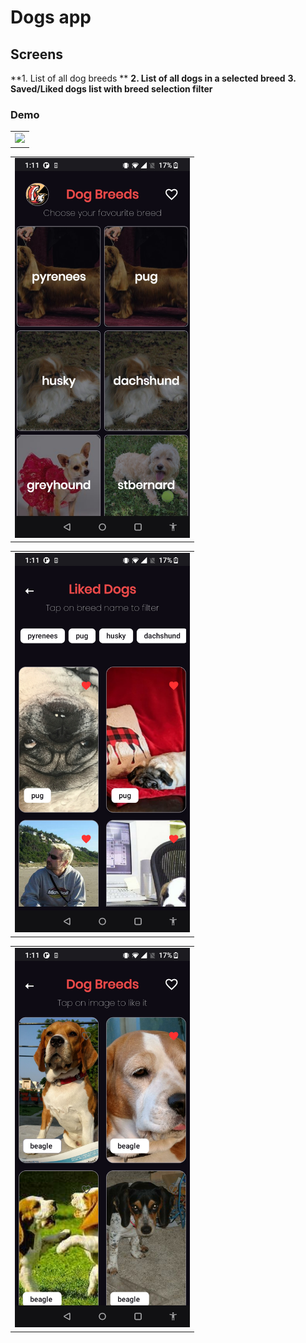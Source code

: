 # Dogs app

## Screens

**1. List of all dog breeds **
**2. List of all dogs in a selected breed**
**3. Saved/Liked dogs list with breed selection filter**

### Demo

<table>

<tr>
    <td><img src="https://github.com/shivarajp/dogsApp/blob/master/art/ezgif.com-gif-maker.gif" width="280" /></td> 
</tr>

</table>
<table>
<tr>
    <td><img src="https://github.com/shivarajp/dogsApp/blob/master/art/Screenshot_20220817-011120.jpg" width="280" /></td> 
</tr>
</table>
<table>
<tr>
    <td><img src="https://github.com/shivarajp/dogsApp/blob/master/art/Screenshot_20220817-011137.jpg" width="280" /></td> 
</tr>
</table>
<table>
<tr>
    <td><img src="https://github.com/shivarajp/dogsApp/blob/master/art/Screenshot_20220817-011158.jpg" width="280" /></td> 
</tr>

</table>
